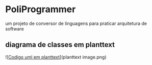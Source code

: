 # PoliProgrammer
um projeto de conversor de linguagens para praticar arquitetura de software



## diagrama de classes em planttext
![[Codigo uml em planttext](plantuml_export_code.txt)](planttext image.png)

